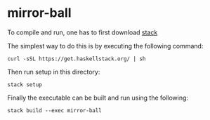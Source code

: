 # mirror-ball

To compile and run, one has to first download [stack](https://docs.haskellstack.org/en/stable/README/)

The simplest way to do this is by executing the following command:

``` shell
curl -sSL https://get.haskellstack.org/ | sh
```

Then run setup in this directory:

``` shell
stack setup
```

Finally the executable can be built and run using the following:

``` shell
stack build --exec mirror-ball
```
